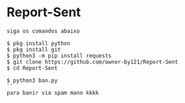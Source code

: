 # Report-Sent 

``` siga os comandos abaixo ```

```
$ pkg install python
$ pkg install git
$ python3 -m pip install requests
$ git clone https://github.com/owner-by121/Report-Sent
$ cd Report-Sent

$ python3 ban.py
``
para banir via spam mano kkkk
```
